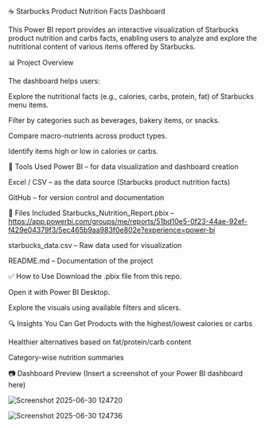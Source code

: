 ☕ Starbucks Product Nutrition Facts Dashboard

This Power BI report provides an interactive visualization of Starbucks product nutrition and carbs facts, enabling users to analyze and explore the nutritional content of various items offered by Starbucks.

📊 Project Overview

The dashboard helps users:

Explore the nutritional facts (e.g., calories, carbs, protein, fat) of Starbucks menu items.

Filter by categories such as beverages, bakery items, or snacks.

Compare macro-nutrients across product types.

Identify items high or low in calories or carbs.

🔧 Tools Used
Power BI – for data visualization and dashboard creation

Excel / CSV – as the data source (Starbucks product nutrition facts)

GitHub – for version control and documentation

📁 Files Included
Starbucks_Nutrition_Report.pbix –   https://app.powerbi.com/groups/me/reports/51bd10e5-0f23-44ae-92ef-f429e04379f3/5ec465b9aa983f0e802e?experience=power-bi

starbucks_data.csv – Raw data used for visualization

README.md – Documentation of the project


✅ How to Use
Download the .pbix file from this repo.

Open it with Power BI Desktop.

Explore the visuals using available filters and slicers.

🔍 Insights You Can Get
Products with the highest/lowest calories or carbs

Healthier alternatives based on fat/protein/carb content

Category-wise nutrition summaries

📷 Dashboard Preview
(Insert a screenshot of your Power BI dashboard here)

![Screenshot 2025-06-30 124720](https://github.com/user-attachments/assets/6c67db1e-b387-4deb-8646-58598587882a)


![Screenshot 2025-06-30 124736](https://github.com/user-attachments/assets/1724bc72-69f1-4f60-9211-484b05c34110)


